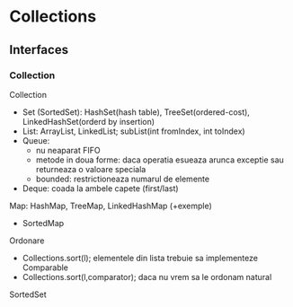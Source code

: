 # Collections

## Interfaces

### Collection
Collection
- Set (SortedSet): HashSet(hash table), TreeSet(ordered-cost), LinkedHashSet(orderd by insertion)
- List: ArrayList, LinkedList; subList(int fromIndex, int toIndex)
- Queue: 
  - nu neaparat FIFO
  - metode in doua forme: daca operatia esueaza arunca exceptie sau returneaza o valoare speciala
  - bounded: restrictioneaza numarul de elemente
- Deque: coada la ambele capete (first/last)

Map: HashMap, TreeMap, LinkedHashMap (+exemple)
- SortedMap

Ordonare
- Collections.sort(l); elementele din lista trebuie sa implementeze Comparable
- Collections.sort(l,comparator); daca nu vrem sa le ordonam natural

SortedSet

